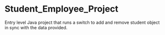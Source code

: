# Student_Employee_Project
Entry level Java project that runs a switch to add and remove student object in sync with the data provided.
